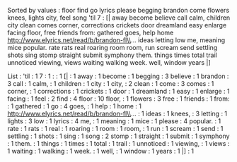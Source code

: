 Sorted by values :
floor find go lyrics please begging brandon come flowers knees, lights city, feel song 'til 7 : [| away become believe call calm, children city clean comes corner, corrections crickets door dreamland easy enlarge facing floor, free friends from: gathered goes, help home http://www.elyrics.net/read/b/brandon-fl\\... ideas letting low me, meaning mice popular. rate rats real roaring room room, run scream send settling shots sing stomp straight submit symphony them. things times total trail unnoticed viewing, views waiting walking week. well, window years |] 

List :
'til : 1
7 : 1
: : 1
[| : 1
away : 1
become : 1
begging : 3
believe : 1
brandon : 3
call : 1
calm, : 1
children : 1
city : 1
city, : 2
clean : 1
come : 3
comes : 1
corner, : 1
corrections : 1
crickets : 1
door : 1
dreamland : 1
easy : 1
enlarge : 1
facing : 1
feel : 2
find : 4
floor : 10
floor, : 1
flowers : 3
free : 1
friends : 1
from: : 1
gathered : 1
go : 4
goes, : 1
help : 1
home : 1
http://www.elyrics.net/read/b/brandon-fl\\... : 1
ideas : 1
knees, : 3
letting : 1
lights : 3
low : 1
lyrics : 4
me, : 1
meaning : 1
mice : 1
please : 4
popular. : 1
rate : 1
rats : 1
real : 1
roaring : 1
room : 1
room, : 1
run : 1
scream : 1
send : 1
settling : 1
shots : 1
sing : 1
song : 2
stomp : 1
straight : 1
submit : 1
symphony : 1
them. : 1
things : 1
times : 1
total : 1
trail : 1
unnoticed : 1
viewing, : 1
views : 1
waiting : 1
walking : 1
week. : 1
well, : 1
window : 1
years : 1
|] : 1
